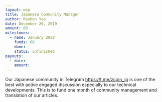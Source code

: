 ```yaml
---
layout: wip
title: Japanese Community Manager
author: Reuben Yap
date: December 20, 2019
amount: 60
milestones:
  - name: January 2020
    funds: 60
    done:
    status: unfinished
payouts:
  - date:
    amount:
---
```

Our Japanese community in Telegram https://t.me/zcoin_jp is one of the best with active engaged discussion especially to our technical developments.
This is to fund one month of community management and translation of our articles. 
